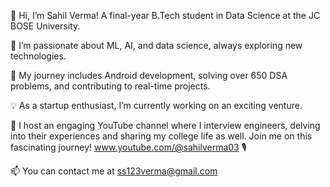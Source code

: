 👋 Hi, I’m Sahil Verma! A final-year B.Tech student in Data Science at the JC BOSE University.

🚀 I’m passionate about ML, AI, and data science, always exploring new technologies.

📱 My journey includes Android development, solving over 650 DSA problems, and contributing to real-time projects.

💡 As a startup enthusiast, I’m currently working on an exciting venture.

🌟 I host an engaging YouTube channel where I interview engineers, delving into their experiences and sharing my college life as well. Join me on this fascinating journey! www.youtube.com/@sahilverma03 🎙️

📫 You can contact me at ss123verma@gmail.com

<!---
itz-Sahil-Verma/itz-Sahil-Verma is a ✨ special ✨ repository because its `README.md` (this file) appears on your GitHub profile.
You can click the Preview link to take a look at your changes.
--->
